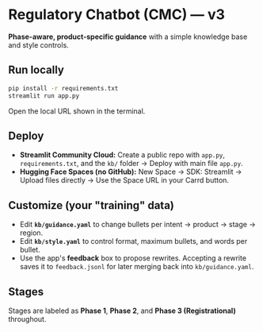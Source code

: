 # Regulatory Chatbot (CMC) — v3

**Phase-aware, product-specific guidance** with a simple knowledge base and style controls.

## Run locally
```bash
pip install -r requirements.txt
streamlit run app.py
```
Open the local URL shown in the terminal.

## Deploy
- **Streamlit Community Cloud:** Create a public repo with `app.py`, `requirements.txt`, and the `kb/` folder → Deploy with main file `app.py`.
- **Hugging Face Spaces (no GitHub):** New Space → SDK: Streamlit → Upload files directly → Use the Space URL in your Carrd button.

## Customize (your "training" data)
- Edit **`kb/guidance.yaml`** to change bullets per intent → product → stage → region.
- Edit **`kb/style.yaml`** to control format, maximum bullets, and words per bullet.
- Use the app's **feedback** box to propose rewrites. Accepting a rewrite saves it to `feedback.jsonl` for later merging back into `kb/guidance.yaml`.

## Stages
Stages are labeled as **Phase 1**, **Phase 2**, and **Phase 3 (Registrational)** throughout.
